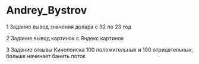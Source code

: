 # Andrey_Bystrov
1 Задание вывод значения долара с 92 по 23 год

2 Задание вывод картинок с Яндекс картинок

3 Задание отзывы Кинопоиска 100 положительных и 100 отрицательных, больше начинает банить поток

